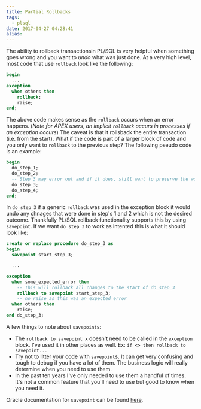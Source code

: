 ```yaml
---
title: Partial Rollbacks
tags:
  - plsql
date: 2017-04-27 04:28:41
alias:
---
```



The ability to rollback transactionsin PL/SQL is very helpful when something goes wrong and you want to _undo_ what was just done. At a very high level, most code that use `rollback` look like the following:

```sql
begin
  ...
exception
  when others then
    rollback;
    raise;
end;
```

The above code makes sense as the `rollback` occurs when an error happens. (_Note for APEX users, an implicit `rollback` occurs in processes if an exception occurs_) The caveat is that it rollsback the entire transaction (i.e. from the start). What if the code is part of a larger block of code and you only want to `rollback` to the previous step? The following pseudo code is an example:

```sql
begin
  do_step_1;
  do_step_2;
  -- Step 3 may error out and if it does, still want to preserve the work of steps 1 and 2.
  do_step_3;
  do_step_4;
end;
```

In `do_step_3` if a generic `rollback` was used in the exception block it would undo any chnages that were done in step's 1 and 2 which is not the desired outcome. Thankfully PL/SQL rollback functionality supports this by using `savepoint`. If we want `do_step_3` to work as intented this is what it should look like:

```sql
create or replace procedure do_step_3 as
begin
  savepoint start_step_3;

  ...

exception
  when some_expected_error then
    -- This will rollback all changes to the start of do_step_3
    rollback to savepoint start_step_3;
    -- no raise as this was an expected error
  when others then
    raise;
end do_step_3;
```

A few things to note about `savepoint`s:

- The `rollback to savepoint x` doesn't need to be called in the `exception` block. I've used it in other places as well. Ex: `if <> then rollback to savepoint...`
- Try not to litter your code with `savepoint`s. It can get very confusing and tough to debug if you have a lot of them. The business logic will really determine when you need to use them.
- In the past ten years I've only needed to use them a handful of times. It's not a common feature that you'll need to use but good to know when you need it.

Oracle documentation for `savepoint` can be found [here](http://docs.oracle.com/database/122/SQLRF/SAVEPOINT.htm#SQLRF01701).



